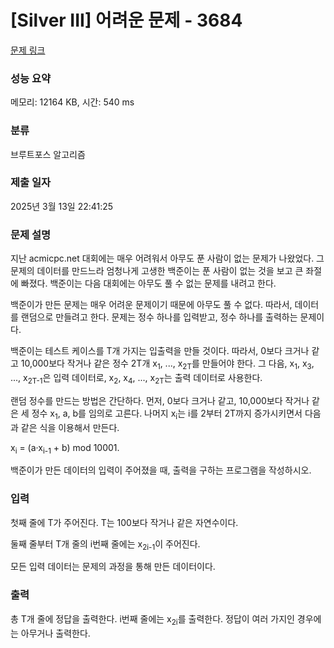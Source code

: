 # [Silver III] 어려운 문제 - 3684 

[문제 링크](https://www.acmicpc.net/problem/3684) 

### 성능 요약

메모리: 12164 KB, 시간: 540 ms

### 분류

브루트포스 알고리즘

### 제출 일자

2025년 3월 13일 22:41:25

### 문제 설명

<p>지난 acmicpc.net 대회에는 매우 어려워서 아무도 푼 사람이 없는 문제가 나왔었다. 그 문제의 데이터를 만드느라 엄청나게 고생한 백준이는 푼 사람이 없는 것을 보고 큰 좌절에 빠졌다. 백준이는 다음 대회에는 아무도 풀 수 없는 문제를 내려고 한다.</p>

<p>백준이가 만든 문제는 매우 어려운 문제이기 때문에 아무도 풀 수 없다. 따라서, 데이터를 랜덤으로 만들려고 한다. 문제는 정수 하나를 입력받고, 정수 하나를 출력하는 문제이다.</p>

<p>백준이는 테스트 케이스를 T개 가지는 입출력을 만들 것이다. 따라서, 0보다 크거나 같고 10,000보다 작거나 같은 정수 2T개 x<sub>1</sub>, ..., x<sub>2T</sub>를 만들어야 한다. 그 다음, x<sub>1</sub>, x<sub>3</sub>, ..., x<sub>2T-1</sub>은 입력 데이터로, x<sub>2</sub>, x<sub>4</sub>, ..., x<sub>2T</sub>는 출력 데이터로 사용한다.</p>

<p>랜덤 정수를 만드는 방법은 간단하다. 먼저, 0보다 크거나 같고, 10,000보다 작거나 같은 세 정수 x<sub>1</sub>, a, b를 임의로 고른다. 나머지 x<sub>i</sub>는 i를 2부터 2T까지 증가시키면서 다음과 같은 식을 이용해서 만든다.</p>

<p>x<sub>i</sub> = (a·x<sub>i-1</sub> + b) mod 10001.</p>

<p>백준이가 만든 데이터의 입력이 주어졌을 때, 출력을 구하는 프로그램을 작성하시오.</p>

### 입력 

 <p>첫째 줄에 T가 주어진다. T는 100보다 작거나 같은 자연수이다.</p>

<p>둘째 줄부터 T개 줄의 i번째 줄에는 x<sub>2i-1</sub>이 주어진다.</p>

<p>모든 입력 데이터는 문제의 과정을 통해 만든 데이터이다.</p>

### 출력 

 <p>총 T개 줄에 정답을 출력한다. i번째 줄에는 x<sub>2i</sub>를 출력한다. 정답이 여러 가지인 경우에는 아무거나 출력한다.</p>


